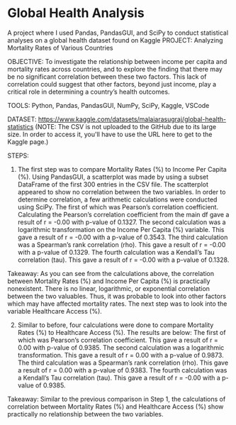 # Global Health Analysis
A project where I used Pandas, PandasGUI, and SciPy to conduct statistical analyses on a global health dataset found on Kaggle
PROJECT: Analyzing Mortality Rates of Various Countries

OBJECTIVE: To investigate the relationship between income per capita and mortality rates across countries, and to explore the finding that there may be no significant correlation between these two factors. This lack of correlation could suggest that other factors, beyond just income, play a critical role in determining a country’s health outcomes.

TOOLS: Python, Pandas, PandasGUI, NumPy, SciPy, Kaggle, VSCode

DATASET: https://www.kaggle.com/datasets/malaiarasugraj/global-health-statistics (NOTE: The CSV is not uploaded to the GitHub due to its large size. In order to access it, you'll have to use the URL here to get to the Kaggle page.)

STEPS:

1) The first step was to compare Mortality Rates (%) to Income Per Capita (%). Using PandasGUI, a scatterplot was made by using a subset DataFrame of the first 300 entries in the CSV file. The scatterplot appeared to show no correlation between the two variables.
In order to determine correlation, a few arithmetic calculations were conducted using SciPy. 
The first of which was Pearson’s correlation coefficient. Calculating the Pearson’s correlation coefficient from the main df gave a result of r = -0.00 with p-value of 0.1327.
The second calculation was a logarithmic transformation on the Income Per Capita (%) variable. This gave a result of r = -0.00 with a p-value of 0.3543. 
The third calculation was a Spearman’s rank correlation (rho). This gave a result of r = -0.00 with a p-value of 0.1329.
The fourth calculation was a Kendall’s Tau correlation (tau). This gave a result of r = -0.00 with a p-value of 0.1328.

Takeaway: As you can see from the calculations above, the correlation between Mortality Rates (%) and Income Per Capita (%) is practically nonexistent. There is no linear, logarithmic, or exponential correlation between the two valuables. Thus, it was probable to look into other factors which may have affected mortality rates. The next step was to look into the variable Healthcare Access (%).

2) Similar to before, four calculations were done to compare Mortality Rates (%) to Healthcare Access (%). The results are below:
The first of which was Pearson’s correlation coefficient. This gave a result of r = 0.00 with p-value of 0.9385.
The second calculation was a logarithmic transformation. This gave a result of r = 0.00 with a p-value of 0.9873. 
The third calculation was a Spearman’s rank correlation (rho). This gave a result of r = 0.00 with a p-value of 0.9383.
The fourth calculation was a Kendall’s Tau correlation (tau). This gave a result of r = -0.00 with a p-value of 0.9385.

Takeaway: Similar to the previous comparison in Step 1, the calculations of correlation between Mortality Rates (%) and Healthcare Access (%) show practically no relationship between the two variables.
